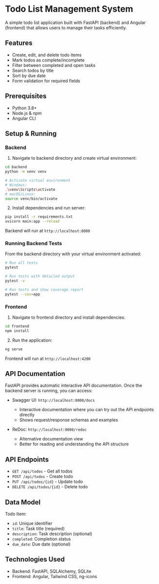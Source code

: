 # Todo List Management System

A simple todo list application built with FastAPI (backend) and Angular (frontend) that allows users to manage their tasks efficiently.

## Features

- Create, edit, and delete todo items
- Mark todos as complete/incomplete
- Filter between completed and open tasks
- Search todos by title
- Sort by due date
- Form validation for required fields

## Prerequisites

- Python 3.8+
- Node.js & npm
- Angular CLI

## Setup & Running

### Backend

1. Navigate to backend directory and create virtual environment:

```bash
cd backend
python -m venv venv

# Activate virtual environment
# Windows:
.\venv\Scripts\activate
# macOS/Linux:
source venv/bin/activate
```

2. Install dependencies and run server:

```bash
pip install -r requirements.txt
uvicorn main:app --reload
```

Backend will run at `http://localhost:8000`

### Running Backend Tests

From the backend directory with your virtual environment activated:

```bash
# Run all tests
pytest

# Run tests with detailed output
pytest -v

# Run tests and show coverage report
pytest --cov=app
```

### Frontend

1. Navigate to frontend directory and install dependencies:

```bash
cd frontend
npm install
```

2. Run the application:

```bash
ng serve
```

Frontend will run at `http://localhost:4200`

## API Documentation

FastAPI provides automatic interactive API documentation. Once the backend server is running, you can access:

- Swagger UI: `http://localhost:8000/docs`

  - Interactive documentation where you can try out the API endpoints directly
  - Shows request/response schemas and examples

- ReDoc: `http://localhost:8000/redoc`
  - Alternative documentation view
  - Better for reading and understanding the API structure

## API Endpoints

- `GET /api/todos` - Get all todos
- `POST /api/todos` - Create todo
- `PUT /api/todos/{id}` - Update todo
- `DELETE /api/todos/{id}` - Delete todo

## Data Model

Todo Item:

- `id`: Unique identifier
- `title`: Task title (required)
- `description`: Task description (optional)
- `completed`: Completion status
- `due_date`: Due date (optional)

## Technologies Used

- Backend: FastAPI, SQLAlchemy, SQLite
- Frontend: Angular, Tailwind CSS, ng-icons
